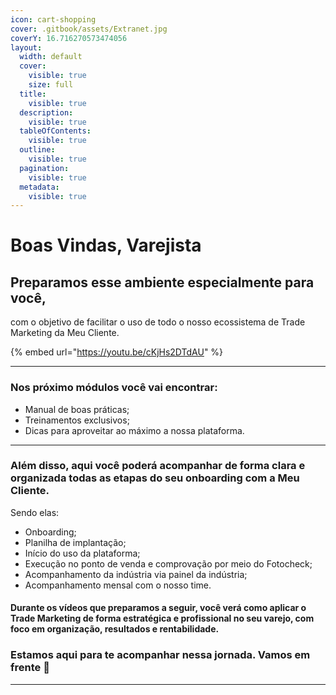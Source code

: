 ```yaml
---
icon: cart-shopping
cover: .gitbook/assets/Extranet.jpg
coverY: 16.716270573474056
layout:
  width: default
  cover:
    visible: true
    size: full
  title:
    visible: true
  description:
    visible: true
  tableOfContents:
    visible: true
  outline:
    visible: true
  pagination:
    visible: true
  metadata:
    visible: true
---
```


# Boas Vindas, Varejista

## Preparamos esse ambiente especialmente para você,

com o objetivo de facilitar o uso de todo o nosso ecossistema de Trade Marketing da Meu Cliente.

{% embed url="https://youtu.be/cKjHs2DTdAU" %}

***

### Nos próximo módulos você vai encontrar:

* Manual de boas práticas;
* Treinamentos exclusivos;
* Dicas para aproveitar ao máximo a nossa plataforma.

***

### Além disso, aqui você poderá acompanhar de forma clara e organizada todas as etapas do seu onboarding com a Meu Cliente.

Sendo elas:

* Onboarding;
* Planilha de implantação;
* Início do uso da plataforma;
* Execução no ponto de venda e comprovação por meio do Fotocheck;
* Acompanhamento da indústria via painel da indústria;
* Acompanhamento mensal com o nosso time.

#### Durante os vídeos que preparamos a seguir, você verá como aplicar o Trade Marketing de forma estratégica e profissional no seu varejo, com foco em organização, resultados e rentabilidade.

### Estamos aqui para te acompanhar nessa jornada. Vamos em frente 🚀

***
